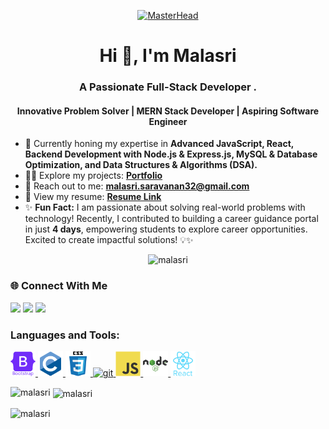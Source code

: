 <p align="center">
  <a href="https://malasri-portfolio.netlify.app/">
    <img src="https://tse4.mm.bing.net/th?id=OIP.6qnP8ZHESN0IhK15TWdahAHaFj&pid=Api&P=0&h=180" alt="MasterHead" />
  </a>
</p>

<h1 align="center">Hi 👋, I'm Malasri</h1>
<h3 align="center">A Passionate Full-Stack Developer .</h3>

<h4 align="center">Innovative Problem Solver | MERN Stack Developer | Aspiring Software Engineer</h4> 

- 🌟 Currently honing my expertise in **Advanced JavaScript, React, Backend Development with Node.js & Express.js, MySQL & Database Optimization, and Data Structures & Algorithms (DSA).**  
- 👨‍💻 Explore my projects: [**Portfolio**](https://malasri-portfolio.netlify.app/)  
- 📧 Reach out to me: **malasri.saravanan32@gmail.com**  
- 📄 View my resume: [**Resume Link**](https://malasri-portfolio.netlify.app/static/media/resume.pdf)  
- ✨ **Fun Fact:** I am passionate about solving real-world problems with technology! Recently, I contributed to building a career guidance portal in just **4 days**, empowering students to explore career opportunities. Excited to create impactful solutions! 💡✨  

<p align="center"> <img src="https://komarev.com/ghpvc/?username=malasri&label=Profile%20views&color=0e75b6&style=flat" alt="malasri" /> </p>

### 🌐 Connect With Me
<p align="left">
<a href="https://github.com/MALASRI5"><img src="https://img.shields.io/badge/GitHub-000?style=for-the-badge&logo=github&logoColor=white"/></a>
<a href="www.linkedin.com/in/malasris2004/in/"><img src="https://img.shields.io/badge/LinkedIn-0077B5?style=for-the-badge&logo=linkedin&logoColor=white"/></a>
<a href="mailto:malasri.saravanan32@gmail.com"><img src="https://img.shields.io/badge/Email-D14836?style=for-the-badge&logo=gmail&logoColor=white"/></a>
</p>

<h3 align="left">Languages and Tools:</h3>
<p align="left"> 
<a href="https://getbootstrap.com" target="_blank" rel="noreferrer"> <img src="https://raw.githubusercontent.com/devicons/devicon/master/icons/bootstrap/bootstrap-plain-wordmark.svg" alt="bootstrap" width="40" height="40"/> </a> 
<a href="https://www.cprogramming.com/" target="_blank" rel="noreferrer"> <img src="https://raw.githubusercontent.com/devicons/devicon/master/icons/c/c-original.svg" alt="c" width="40" height="40"/> </a> 
<a href="https://www.w3schools.com/css/" target="_blank" rel="noreferrer"> <img src="https://raw.githubusercontent.com/devicons/devicon/master/icons/css3/css3-original-wordmark.svg" alt="css3" width="40" height="40"/> </a> 
<a href="https://git-scm.com/" target="_blank" rel="noreferrer"> <img src="https://www.vectorlogo.zone/logos/git-scm/git-scm-icon.svg" alt="git" width="40" height="40"/> </a> 
<a href="https://developer.mozilla.org/en-US/docs/Web/JavaScript" target="_blank" rel="noreferrer"> <img src="https://raw.githubusercontent.com/devicons/devicon/master/icons/javascript/javascript-original.svg" alt="javascript" width="40" height="40"/> </a> 
<a href="https://nodejs.org" target="_blank" rel="noreferrer"> <img src="https://raw.githubusercontent.com/devicons/devicon/master/icons/nodejs/nodejs-original-wordmark.svg" alt="nodejs" width="40" height="40"/> </a> 
<a href="https://reactjs.org/" target="_blank" rel="noreferrer"> <img src="https://raw.githubusercontent.com/devicons/devicon/master/icons/react/react-original-wordmark.svg" alt="react" width="40" height="40"/> </a> 
</p>

<p><img align="left" src="https://github-readme-stats.vercel.app/api/top-langs?username=malasri5&show_icons=true&locale=en&layout=compact" alt="malasri" /></p>

<p>&nbsp;<img align="center" src="https://github-readme-stats.vercel.app/api?username=malasri5&show_icons=true&locale=en" alt="malasri" /></p>

<p><img align="center" src="https://github-readme-streak-stats.herokuapp.com/?user=malasri5" alt="malasri" /></p>
